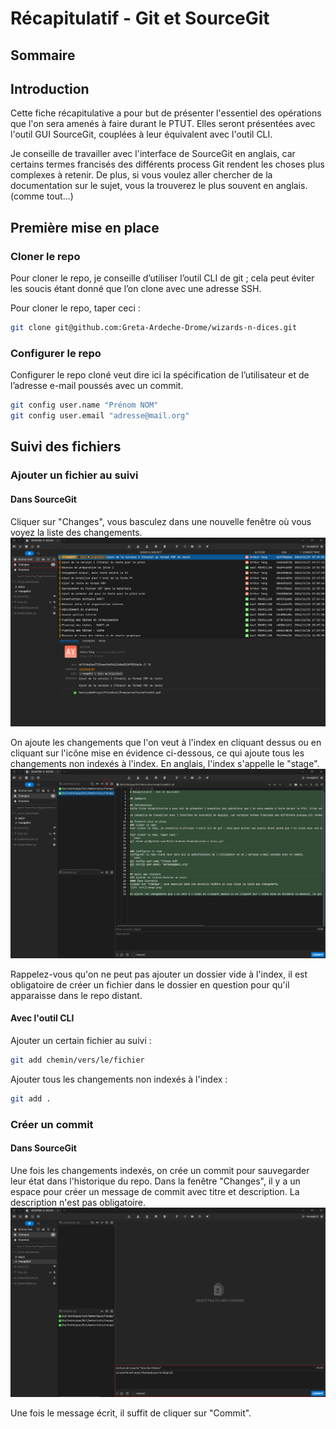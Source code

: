 # Récapitulatif - Git et SourceGit

## Sommaire

## Introduction
Cette fiche récapitulative a pour but de présenter l'essentiel des opérations que l'on sera amenés à faire durant le PTUT. Elles seront présentées avec l'outil GUI SourceGit, couplées à leur équivalent avec l'outil CLI.

Je conseille de travailler avec l'interface de SourceGit en anglais, car certains termes francisés des différents process Git rendent les choses plus complexes à retenir. De plus, si vous voulez aller chercher de la documentation sur le sujet, vous la trouverez le plus souvent en anglais. (comme tout...)

## Première mise en place
### Cloner le repo
Pour cloner le repo, je conseille d’utiliser l’outil CLI de git ; cela peut éviter les soucis étant donné que l’on clone avec une adresse SSH.

Pour cloner le repo, taper ceci : 
```bash
git clone git@github.com:Greta-Ardeche-Drome/wizards-n-dices.git
```

### Configurer le repo
Configurer le repo cloné veut dire ici la spécification de l’utilisateur et de l’adresse e-mail poussés avec un commit.
```bash
git config user.name "Prénom NOM"
git config user.email "adresse@mail.org"
```

## Suivi des fichiers
### Ajouter un fichier au suivi
#### Dans SourceGit
Cliquer sur "Changes", vous basculez dans une nouvelle fenêtre où vous voyez la liste des changements.
![alt text](image.png)

On ajoute les changements que l'on veut à l'index en cliquant dessus ou en cliquant sur l'icône mise en évidence ci-dessous, ce qui ajoute tous les changements non indexés à l'index. En anglais, l'index s'appelle le "stage".
![alt text](image-1.png)

Rappelez-vous qu'on ne peut pas ajouter un dossier vide à l'index, il est obligatoire de créer un fichier dans le dossier en question pour qu'il apparaisse dans le repo distant.

#### Avec l'outil CLI
Ajouter un certain fichier au suivi :
```bash
git add chemin/vers/le/fichier
```

Ajouter tous les changements non indexés à l'index :
```bash
git add .
```

### Créer un commit
#### Dans SourceGit
Une fois les changements indexés, on crée un commit pour sauvegarder leur état dans l'historique du repo. Dans la fenêtre "Changes", il y a un espace pour créer un message de commit avec titre et description. La description n'est pas obligatoire.
![alt text](image-2.png)

Une fois le message écrit, il suffit de cliquer sur "Commit".